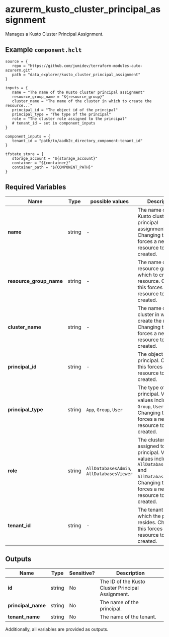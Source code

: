 # azurerm_kusto_cluster_principal_assignment

Manages a Kusto Cluster Principal Assignment.

## Example `component.hclt`

```hcl
source = {
   repo = "https://github.com/jumidev/terraform-modules-auto-azurerm.git"   
   path = "data_explorer/kusto_cluster_principal_assignment"   
}

inputs = {
   name = "The name of the Kusto cluster principal assignment"   
   resource_group_name = "${resource_group}"   
   cluster_name = "The name of the cluster in which to create the resource..."   
   principal_id = "The object id of the principal"   
   principal_type = "The type of the principal"   
   role = "The cluster role assigned to the principal"   
   # tenant_id → set in component_inputs
}

component_inputs = {
   tenant_id = "path/to/aadb2c_directory_component:tenant_id"   
}

tfstate_store = {
   storage_account = "${storage_account}"   
   container = "${container}"   
   container_path = "${COMPONENT_PATH}"   
}

```

## Required Variables

| Name | Type |  possible values |  Description |
| ---- | --------- |  ----------- | ----------- |
| **name** | string |  -  |  The name of the Kusto cluster principal assignment. Changing this forces a new resource to be created. | 
| **resource_group_name** | string |  -  |  The name of the resource group in which to create the resource. Changing this forces a new resource to be created. | 
| **cluster_name** | string |  -  |  The name of the cluster in which to create the resource. Changing this forces a new resource to be created. | 
| **principal_id** | string |  -  |  The object id of the principal. Changing this forces a new resource to be created. | 
| **principal_type** | string |  `App`, `Group`, `User`  |  The type of the principal. Valid values include `App`, `Group`, `User`. Changing this forces a new resource to be created. | 
| **role** | string |  `AllDatabasesAdmin`, `AllDatabasesViewer`  |  The cluster role assigned to the principal. Valid values include `AllDatabasesAdmin` and `AllDatabasesViewer`. Changing this forces a new resource to be created. | 
| **tenant_id** | string |  -  |  The tenant id in which the principal resides. Changing this forces a new resource to be created. | 



## Outputs

| Name | Type | Sensitive? | Description |
| ---- | ---- | --------- | --------- |
| **id** | string | No  | The ID of the Kusto Cluster Principal Assignment. | 
| **principal_name** | string | No  | The name of the principal. | 
| **tenant_name** | string | No  | The name of the tenant. | 

Additionally, all variables are provided as outputs.
